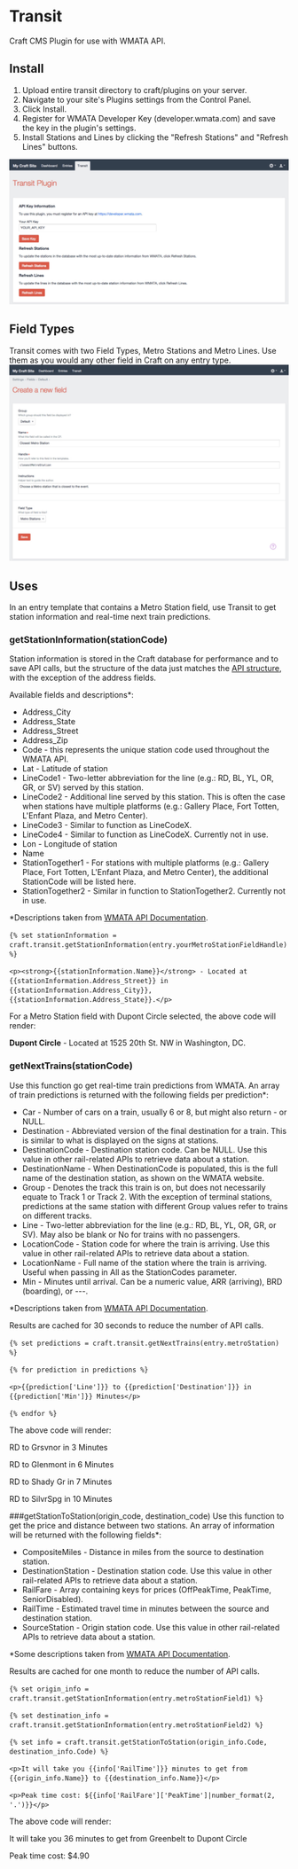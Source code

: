 # Transit
Craft CMS Plugin for use with WMATA API. 

## Install
1. Upload entire transit directory to craft/plugins on your server.
2. Navigate to your site's Plugins settings from the Control Panel.
3. Click Install.
4. Register for WMATA Developer Key (developer.wmata.com) and save the key in the plugin's settings.
5. Install Stations and Lines by clicking the "Refresh Stations" and "Refresh Lines" buttons.

![View of Transit Plugin Control Panel](/resources/screenshots/cp_panel.jpg?raw=true "Transit Plugin Control Panel")


## Field Types
Transit comes with two Field Types, Metro Stations and Metro Lines. Use them as you would any other field in Craft on any entry type.
![New field view](/resources/screenshots/new_field.jpg?raw=true "Create a new field")

## Uses
In an entry template that contains a Metro Station field, use Transit to get station information and real-time next train predictions.

### getStationInformation(stationCode)
Station information is stored in the Craft database for performance and to save API calls, but the structure of the data just matches the [API structure](https://developer.wmata.com/docs/services/5476364f031f590f38092507/operations/5476364f031f5909e4fe3310), with the exception of the address fields.

Available fields and descriptions*:
* Address_City
* Address_State
* Address_Street
* Address_Zip
* Code - this represents the unique station code used throughout the WMATA API.
* Lat - Latitude of station
* LineCode1 - Two-letter abbreviation for the line (e.g.: RD, BL, YL, OR, GR, or SV) served by this station.
* LineCode2 - Additional line served by this station. This is often the case when stations have multiple platforms (e.g.: Gallery Place, Fort Totten, L'Enfant Plaza, and Metro Center).
* LineCode3 - Similar to function as LineCodeX.
* LineCode4 - Similar to function as LineCodeX. Currently not in use.
* Lon - Longitude of station
* Name
* StationTogether1 - For stations with multiple platforms (e.g.: Gallery Place, Fort Totten, L'Enfant Plaza, and Metro Center), the additional StationCode will be listed here.
* StationTogether2 - Similar in function to StationTogether2. Currently not in use.

*Descriptions taken from [WMATA API Documentation](https://developer.wmata.com/docs/services/5476364f031f590f38092507/operations/5476364f031f5909e4fe330c).

`{% set stationInformation = craft.transit.getStationInformation(entry.yourMetroStationFieldHandle) %}`

`<p><strong>{{stationInformation.Name}}</strong> - Located at {{stationInformation.Address_Street}} in {{stationInformation.Address_City}}, {{stationInformation.Address_State}}.</p>`

For a Metro Station field with Dupont Circle selected, the above code will render:

**Dupont Circle** - Located at 1525 20th St. NW in Washington, DC.


### getNextTrains(stationCode)
Use this function go get real-time train predictions from WMATA. 
An array of train predictions is returned with the following fields per prediction*:

* Car - Number of cars on a train, usually 6 or 8, but might also return - or NULL.
* Destination - Abbreviated version of the final destination for a train. This is similar to what is displayed on the signs at stations.
* DestinationCode - Destination station code. Can be NULL. Use this value in other rail-related APIs to retrieve data about a station.
* DestinationName - When DestinationCode is populated, this is the full name of the destination station, as shown on the WMATA website.
* Group - Denotes the track this train is on, but does not necessarily equate to Track 1 or Track 2. With the exception of terminal stations, predictions at the same station with different Group values refer to trains on different tracks.
* Line - Two-letter abbreviation for the line (e.g.: RD, BL, YL, OR, GR, or SV). May also be blank or No for trains with no passengers.
* LocationCode - Station code for where the train is arriving. Use this value in other rail-related APIs to retrieve data about a station.
* LocationName - Full name of the station where the train is arriving. Useful when passing in All as the StationCodes parameter.
* Min - Minutes until arrival. Can be a numeric value, ARR (arriving), BRD (boarding), or ---.

*Descriptions taken from [WMATA API Documentation](https://developer.wmata.com/docs/services/547636a6f9182302184cda78/operations/547636a6f918230da855363f).

Results are cached for 30 seconds to reduce the number of API calls.


`{% set predictions = craft.transit.getNextTrains(entry.metroStation) %}`

`{% for prediction in predictions %}`

`<p>{{prediction['Line']}} to {{prediction['Destination']}} in {{prediction['Min']}} Minutes</p>`
	
`{% endfor %}`

The above code will render: 

RD to Grsvnor in 3 Minutes

RD to Glenmont in 6 Minutes

RD to Shady Gr in 7 Minutes

RD to SilvrSpg in 10 Minutes


###getStationToStation(origin_code, destination_code)
Use this function to get the price and distance between two stations.
An array of information will be returned with the following fields*:

* CompositeMiles - Distance in miles from the source to destination station.
* DestinationStation - Destination station code. Use this value in other rail-related APIs to retrieve data about a station.
* RailFare - Array containing keys for prices (OffPeakTime, PeakTime, SeniorDisabled).
* RailTime - Estimated travel time in minutes between the source and destination station.
* SourceStation - Origin station code. Use this value in other rail-related APIs to retrieve data about a station.

*Some descriptions taken from [WMATA API Documentation](https://developer.wmata.com/docs/services/5476364f031f590f38092507/operations/5476364f031f5909e4fe3313).

Results are cached for one month to reduce the number of API calls.

`{% set origin_info = craft.transit.getStationInformation(entry.metroStationField1) %}`

`{% set destination_info = craft.transit.getStationInformation(entry.metroStationField2) %}`

`{% set info = craft.transit.getStationToStation(origin_info.Code, destination_info.Code) %}`

`<p>It will take you {{info['RailTime']}} minutes to get from {{origin_info.Name}} to {{destination_info.Name}}</p>`

`<p>Peak time cost: ${{info['RailFare']['PeakTime']|number_format(2, '.')}}</p>`

The above code will render:

It will take you 36 minutes to get from Greenbelt to Dupont Circle

Peak time cost: $4.90


